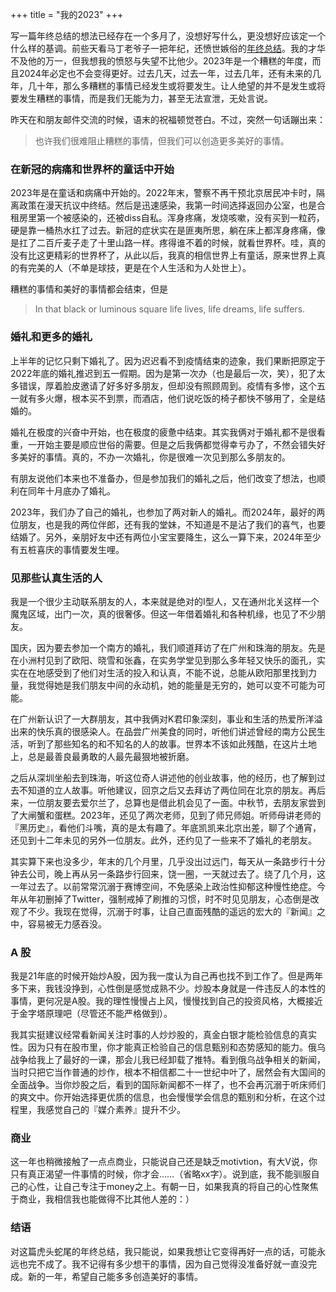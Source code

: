 +++
title = "我的2023"
+++

写一篇年终总结的想法已经存在一个多月了，没想好写什么，更没想好应该定一个什么样的基调。前些天看马丁老爷子一把年纪，还愤世嫉俗的[年终总结](https://georgerrmartin.com/notablog/2024/01/29/dark-days/)。我的才华不及他的万一，但我想我的愤怒与失望不比他少。2023年是一个糟糕的年度，而且2024年必定也不会变得更好。过去几天，过去一年，过去几年，还有未来的几年，几十年，那么多糟糕的事情已经发生或将要发生。让人绝望的并不是发生或将要发生糟糕的事情，而是我们无能为力，甚至无法宣泄，无处言说。

昨天在和朋友邮件交流的时候，语末的祝福顿觉苍白。不过，突然一句话蹦出来：

> 也许我们很难阻止糟糕的事情，但我们可以创造更多美好的事情。

### 在新冠的病痛和世界杯的童话中开始

2023年是在童话和病痛中开始的。2022年末，警察不再干预北京居民冲卡时，隔离政策在漫天抗议中终结。然后是迅速感染，我第一时间选择返回办公室，也是合租房里第一个被感染的，还被diss自私。浑身疼痛，发烧咳嗽，没有买到一粒药，硬是靠一桶热水扛了过去。新冠的症状实在是匪夷所思，躺在床上都浑身疼痛，像是扛了二百斤麦子走了十里山路一样。疼得谁不着的时候，就看世界杯。哇，真的没有比这更精彩的世界杯了，从此以后，我真的相信世界上有童话，原来世界上真的有完美的人（不单是球技，更是在个人生活和为人处世上）。

糟糕的事情和美好的事情都会结束，但是

> In that black or luminous square life lives, life dreams, life suffers.

### 婚礼和更多的婚礼

上半年的记忆只剩下婚礼了。因为迟迟看不到疫情结束的迹象，我们果断把原定于2022年底的婚礼推迟到五一假期。因为是第一次办（也是最后一次，笑），犯了太多错误，厚着脸皮邀请了好多好多朋友，但却没有照顾周到。疫情有多惨，这个五一就有多火爆，根本买不到票，而酒店，他们说吃饭的椅子都快不够用了，全是结婚的。

婚礼在极度的兴奋中开始，也在极度的疲惫中结束。其实我俩对于婚礼都不是很看重，一开始主要是顺应世俗的需要。但是之后我俩都觉得幸亏办了，不然会错失好多美好的事情。真的，不办一次婚礼，你是很难一次见到那么多朋友的。

有朋友说他们本来也不准备办，但是参加我们的婚礼之后，他们改变了想法，也顺利在同年十月底办了婚礼。

2023年，我们办了自己的婚礼，也参加了两对新人的婚礼。而2024年，最好的两位朋友，也是我的两位伴郎，还有我的堂妹，不知道是不是沾了我们的喜气，也要结婚了。另外，亲朋好友中还有两位小宝宝要降生，这么一算下来，2024年至少有五桩喜庆的事情要发生哩。

### 见那些认真生活的人

我是一个很少主动联系朋友的人，本来就是绝对的I型人，又在通州北关这样一个魔鬼区域，出门一次，真的很奢侈。但这一年借着婚礼和各种机缘，也见了不少朋友。

国庆，因为要去参加一个南方的婚礼，我们顺道拜访了在广州和珠海的朋友。先是在小洲村见到了欧阳、晓雪和张鑫，在实务学堂见到那么多年轻又快乐的面孔，实实在在地感受到了他们对生活的投入和认真，不能不说，总能从欧阳那里找到力量，我觉得她是我们朋友中间的永动机，她的能量是无穷的，她可以变不可能为可能。

在广州新认识了一大群朋友，其中我俩对K君印象深刻，事业和生活的热爱所洋溢出来的快乐真的很感染人。在品尝广州美食的同时，听他们讲述曾经的南方公民生活，听到了那些知名的和不知名的人的故事。世界本不该如此残酷，在这片土地上，总是最善良最勇敢的人最先最狠地被折磨。

之后从深圳坐船去到珠海，听这位奇人讲述他的创业故事，他的经历，也了解到过去不知道的立人故事。听他建议，回京之后又去拜访了两位同在北京的朋友。再后来，一位朋友要去爱尔兰了，总算也是借此机会见了一面。中秋节，去朋友家尝到了大闸蟹和蛋糕。2023年，还见了两次老师，见到了师兄师姐。听师母讲老师的『黑历史』，看他们斗嘴，真的是太有趣了。年底凯凯来北京出差，聊了个通宵，还见到十二年未见的另外一位朋友。此外，还约见了一些来不了婚礼的老朋友。

其实算下来也没多少，年末的几个月里，几乎没出过远门，每天从一条路步行十分钟去公司，晚上再从另一条路步行回来，饶一圈，一天就过去了。绕了几个月，这一年过去了。以前常常沉溺于赛博空间，不免感染上政治性抑郁这种慢性绝症。今年从年初删掉了Twitter，强制戒掉了刷推的习惯，时不时见见朋友，心态倒是改观了不少。我现在觉得，沉溺于时事，让自己直面残酷的遥远的宏大的『新闻』之中，容易被无力感吞没。

### A 股

我是21年底的时候开始炒A股，因为我一度认为自己再也找不到工作了。但是两年多下来，我钱没挣到，心性倒是感觉成熟不少。炒股本身就是一件违反人的本性的事情，更何况是A股。我的理性慢慢占上风，慢慢找到自己的投资风格，大概接近于金字塔原理吧（尽管还不能严格做到）。

我其实挺建议经常看新闻关注时事的人炒炒股的，真金白银才能检验信息的真实性。因为只有在股市里，你才能真正检验自己的信息甄别和态势感知的能力。俄乌战争给我上了最好的一课，那会儿我已经卸载了推特。看到俄乌战争相关的新闻，当时只把它当作普通的炒作，根本不相信都二十一世纪中叶了，居然会有大国间的全面战争。当你炒股之后，看到的国际新闻都不一样了，也不会再沉溺于听床师们的爽文中。你开始选择更优质的信息，也会慢慢学会信息的甄别和分析，在这个过程里，我感觉自己的『媒介素养』提升不少。

### 商业

这一年也稍微接触了一点点商业，只能说自己还是缺乏motivtion，有大V说，你只有真正渴望一件事情的时候，你才会……（省略xx字）。说到底，我不能驯服自己的心性，让自己专注于money之上。有朝一日，如果我真的将自己的心性聚焦于商业，我相信我也能做得不比其他人差的：）

### 结语

对这篇虎头蛇尾的年终总结，我只能说，如果我想让它变得再好一点的话，可能永远也完不成了。我不记得有多少想干的事情，因为自己觉得没准备好就一直没完成。新的一年，希望自己能多多创造美好的事情。
